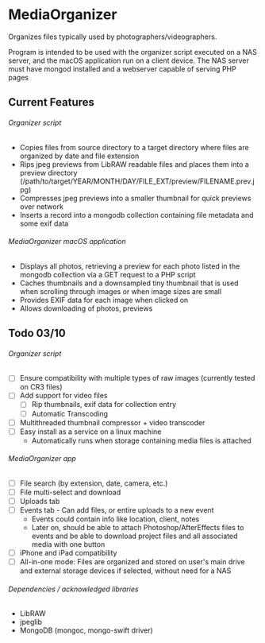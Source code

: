 # MediaOrganizer
 Organizes files typically used by photographers/videographers.
 
 Program is intended to be used with the organizer script executed on a NAS server, and the macOS application run on a client device. The NAS server must have mongod installed and a webserver capable of serving PHP pages
## Current Features
 ###### Organizer script
  * Copies files from source directory to a target directory where files are organized by date and file extension
  * Rips jpeg previews from LibRAW readable files and places them into a preview directory (/path/to/target/YEAR/MONTH/DAY/FILE_EXT/preview/FILENAME.prev.jpg)
  * Compresses jpeg previews into a smaller thumbnail for quick previews over network
  * Inserts a record into a mongodb collection containing file metadata and some exif data
 ###### MediaOrganizer macOS application
  * Displays all photos, retrieving a preview for each photo listed in the mongodb collection via a GET request to a PHP script
  * Caches thumbnails and a downsampled tiny thumbnail that is used when scrolling through images or when image sizes are small
  * Provides EXIF data for each image when clicked on
  * Allows downloading of photos, previews

## Todo 03/10
 ###### Organizer script
  - [ ] Ensure compatibility with multiple types of raw images (currently tested on CR3 files)
  - [ ] Add support for video files
    - [ ] Rip thumbnails, exif data for collection entry
    - [ ] Automatic Transcoding
  - [ ] Multithreaded thumbnail compressor + video transcoder
  - [ ] Easy install as a service on a linux machine
    * Automatically runs when storage containing media files is attached
    
 ###### MediaOrganizer app
  - [ ] File search (by extension, date, camera, etc.)
  - [ ] File multi-select and download
  - [ ] Uploads tab
  - [ ] Events tab - Can add files, or entire uploads to a new event
    * Events could contain info like location, client, notes
    * Later on, should be able to attach Photoshop/AfterEffects files to events and be able to download project files and all associated media with one button
  - [ ] iPhone and iPad compatibility
  - [ ] All-in-one mode: Files are organized and stored on user's main drive and external storage devices if selected, without need for a NAS
  
  ###### Dependencies / acknowledged libraries
  * LibRAW
  * jpeglib
  * MongoDB (mongoc, mongo-swift driver)
  
